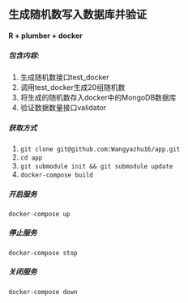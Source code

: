 ## 生成随机数写入数据库并验证  

#### R + plumber + docker  

##### 包含内容:
1. 生成随机数接口test\_docker  
2. 调用test\_docker生成20组随机数  
3. 将生成的随机数存入docker中的MongoDB数据库  
4. 验证数据数量接口validator  

##### 获取方式  
1. `git clone git@github.com:Wangyazhu16/app.git`  
2. `cd app`  
3. `git submodule init && git submodule update`  
4. `docker-compose build`

##### 开启服务  
`docker-compose up`  

##### 停止服务  
`docker-compose stop`  

##### 关闭服务  
`docker-compose down`